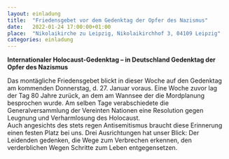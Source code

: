 ```yaml
---
layout: einladung
title:  "Friedensgebet vor dem Gedenktag der Opfer des Nazismus"
date:   2022-01-24 17:00:00+01:00
place:  "Nikolaikirche zu Leipzig, Nikolaikirchhof 3, 04109 Leipzig"
categories: einladung
---
```


**Internationaler Holocaust-Gedenktag – in Deutschland Gedenktag der Opfer des Nazismus**

Das montägliche Friedensgebet blickt in dieser Woche auf den Gedenktag am kommenden Donnerstag, d. 27. Januar voraus.
Eine Woche zuvor lag der Tag 80 Jahre zurück, an dem am Wannsee der die Mordplanung besprochen wurde.
Am selben Tage verabschiedete die Generalversammlung der Vereinten Nationen eine Resolution gegen Leugnung und Verharmlosung des Holocaust.
<BR>
Auch angesichts des stets regen Antisemitismus braucht diese Erinnerung einen festen Platz bei uns.
Drei Ausrichtungen hat unser Blick:
Der Leidenden gedenken,
die Wege zum Verbrechen erkennen,
den verderblichen Wegen Schritte zum Leben entgegensetzen.
